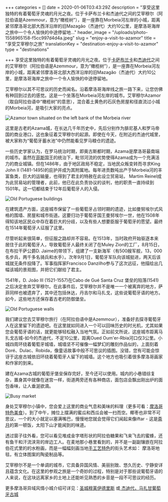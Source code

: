+++
categories = []
date = 2020-01-06T03:43:29Z
description = "享受这里独特的有着葡萄牙灵魂的月光之夜。位于卡萨布兰卡和杰迪代之间的艾宰穆尔（阿拉伯语是Azemmour，意为“橄榄树”），是一座靠在Morbeia河左岸的小城，距离紧邻摩洛哥北部大西洋沿岸的旧Mazagão（杰迪代）大约10公里，是摩洛哥海岸之旅中一个令人愉快的中途停留地..."
header_image = "/uploads/photo-1558965158-f5cc997d4d4a.jpeg"
slug = "enjoy-a-visit-to-azamor"
title = "享受艾宰穆尔之旅"
translationKey = "destination-enjoy-a-visit-to-azamor"
type = "destinations"

+++
享受这里独特的有着葡萄牙灵魂的月光之夜。位于[卡萨布兰卡](/zh/destinations/casablanca/ "卡萨布兰卡")和[杰迪代](/zh/destinations/el-jadida/ "杰迪代")之间的艾宰穆尔（阿拉伯语是Azemmour，意为“橄榄树”），是一座靠在Morbeia河左岸的小城，距离紧邻摩洛哥北部大西洋沿岸的旧Mazagão（杰迪代）大约10公里，是摩洛哥海岸之旅中一个令人愉快的中途停留地。

艾宰穆尔以其不可思议的历史而闻名。沿着摩洛哥海岸线之旅一路下来，让您仿佛有种回到过去的感觉。这是一个坐落在Morbeia河左岸的城市。艾宰穆尔Azamor（取自阿拉伯语中“橄榄树”的意思），混合着土黄色的石灰色房屋和径直流过小城的Morbeia河，是吸引大家的亮点。

![Azamor town situated on the left bank of the Morbeia river](/uploads/Azemmour_from_Oum_Er-Rbia_Fotor.jpg "Azamor town situated on the left bank of the Morbeia river")

这里是古老的Azama城，在长达几千年历史中，先后分别作为腓尼基人和罗马帝国的商业港口，这也象征着艾宰穆尔的起源。即使在今天，在附近的杰迪代城里，被大家称为“葡萄牙蓄水池”中仍然能看见罗马粮仓的遗迹。

一些历史学家认为，在罗马统治时期，即奥古斯都时期，Azama是摩洛哥最南端的城市。虽然在[菲斯](/zh/destinations/fez/ "菲斯")国王的统治下，毗邻河流的优势使得Azama成为一个充满活力的商业城镇。但在1486年，由于地区政局不稳定，当地民众叛变转而寻求King John II (1481-1495)的庇护并成为其附属地。每年进贡数吨出产于Morbeia河的丰富鱼类，巨大的运输量，也得到了君主的特赦在此设立贸易站， Martim Reinel成为此贸易站的管理者，此前，他已在此负责协议的谈判，他的职责一直持续到1501年。这一切都结束于12年后葡萄牙人的入侵。

![Old  Portuguese buildings](/uploads/Casa_de_Fernão_de_Magalhães_(_Fernando_de_Magallanes_Ferdinand_Magellan_)_-_Sabrosa_-_Portugal_(4912087983).jpg "Old  Portuguese buildings")

在建筑遗产方面，这座城市保留了一些葡萄牙占领时期的遗迹，比如曼努埃尔式风格的围墙、房屋和城市街道。这要归功于葡萄牙国王曼努埃尔一世，他在1508年得知该地区民众中存在着巨大的分歧，以及有些人想要臣服于葡萄牙的愿望。最终在1514年葡萄牙人征服了这里。

尽管听起来很简单，但征服之路却并不容易。在1513年，当时政府开始驱逐本来居住于此的葡萄牙人，导致葡萄牙人最终关闭了在Muley Zion的工厂，8月15日，在布拉干萨公爵D. Jaime的带领下，组建了一支新海军（有500艘军舰，13，000名步兵，两千多名骑兵和水手）。次年9月1日，葡萄牙军队向该城挺进，两天后该城就无条件投降了。军事指挥家Francisco Danzilho参与了这次远征，他描绘出几幅该城的景观图，并把它们献给了君主。

1541年，D. João III (1521-1557)在Cabo de Gué Santa Cruz 堡垒的陷落(1541)之后决定舍弃艾宰穆尔。在此事件后，艾宰穆尔并不是唯一一个被离弃的地方，萨菲同样也被遗弃了，其中还包括休达，丹吉尔和马扎戈，这些说葡萄牙语的地方。如今，这些地方还保存着古老的防御堡垒。

![Old  Portuguese walls](/uploads/Walls_of_El_Jadida.jpg "Old  Portuguese walls")

我们建议您去艾宰穆尔旅行（在阿拉伯语中是Azemmour），准备好去探寻葡萄牙人在这里留下的遗迹吧。在这里就如同进入一个可以回味历史的时光机，尤其如果您会葡萄牙语的话，就更能够轻松融入当地气氛。正如前文所说，这座城市距离马扎戈古城-如今的杰迪代，不足10公里，距离Oued Oum'er-Rbia河口仅3公里。小城四周环绕着葡萄牙城墙，城墙坚不可催像一幅梦幻的雕刻作品似的，上面刻着Doré、Dulac、Robida，像童话故事中般不可思议的插图。没错，您有可能会惊讶于这座古城依旧环绕着葡萄牙人留下的城墙。这个地方也吸引着很多摩洛哥画家和作家的到来。

建在Azama古城的葡萄牙堡垒保存完好，至今还可以使用。城内的小巷错综复杂，置身其中就像在迷宫一样，街道两旁还有各种商店，面包店会飘出刚出炉的面包香味，让人垂涎欲滴。

![Busy market](/uploads/photo-1517137800850-9792cb547905.jpeg "Busy market")

身处艾宰穆尔小镇中，您会爱上这里的商业气息和美味的料理（更多可看：[摩洛哥特色美食](/zh/blog/9-typical-moroccan-foods/ "摩洛哥特色美食")）。到了中午，摊位上摆满的蜜瓜和西瓜会被一扫而空。椰枣也非常不可思议，一个的大小就足以塞满嘴巴，慢慢地您就会觉得它们闻起来像iftar - 这是[斋月](/zh/blog/travel-in-morocco-during-ramadan/ "斋月")的第一顿饭，太阳下山才能闻到的味道。

透过窗子往外看，您可以看见堆成金字塔形状的阿拉伯糖果和飞来飞去的蜜蜂，还有鱼干和汗流浃背的岸边工人。在麦地那小巷里看到的，并不是一副副镶嵌在阿拉伯花式里的的水粉画，而是一幅幅刻画当地[手工艺特色](/zh/blog/crafts-of-morocco/ "摩洛哥手工艺")的街头艺术如： 摩洛哥地毯，有立体图案的陶瓷制品等。

艾宰穆尔不是一个单调的城市，它具备异国风情、美丽别致、悠久历史、宁静安详且蕴含文化。在这里的参观之旅是一个奇妙的过程，特别是对于那些说葡萄牙语的人来说，在这块远离家乡的土地上还能听见熟悉的乡音是一段不可思议的经历。

更多摩洛哥异域风情小城介绍可详见：[圣城穆莱伊德里斯](/zh/destinations/the-sacred-city-moulay-idriss/ "圣城穆莱伊德里斯") 或[ 杰迪代，马扎甘葡萄牙古城](/zh/destinations/el-jadida/ "杰迪代")